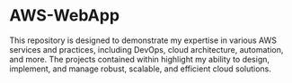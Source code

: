 # AWS-WebApp
This repository is designed to demonstrate my expertise in various AWS services and practices, including DevOps, cloud architecture, automation, and more. The projects contained within highlight my ability to design, implement, and manage robust, scalable, and efficient cloud solutions.
